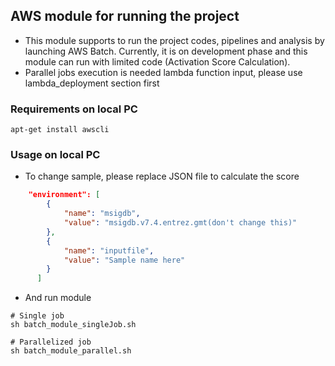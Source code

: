 ## AWS module for running the project
* This module supports to run the project codes, pipelines and analysis by launching AWS Batch. Currently, it is on development phase and this module can run with limited code (Activation Score Calculation).
* Parallel jobs execution is needed lambda function input, please use lambda_deployment section first

### Requirements on local PC
```
apt-get install awscli
```

### Usage on local PC
* To change sample, please replace JSON file to calculate the score
```json
    "environment": [
        {
            "name": "msigdb",
            "value": "msigdb.v7.4.entrez.gmt(don't change this)"
        },
        {
            "name": "inputfile",
            "value": "Sample name here"
        }
      ]
```
* And run module
```
# Single job
sh batch_module_singleJob.sh 

# Parallelized job
sh batch_module_parallel.sh
```